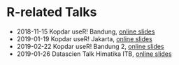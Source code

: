 # R-related Talks

* 2018-11-15 Kopdar useR! Bandung, [online slides](https://speakerdeck.com/aswansyahputra/blogging-with-r)
* 2019-01-19 Kopdar useR! Jakarta, [online slides](https://speakerdeck.com/aswansyahputra/r-plus-rstudio-tips-and-tricks)
* 2019-02-22 Kopdar useR! Bandung 2, [online slides](https://speakerdeck.com/aswansyahputra/intro-to-r-plus)
* 2019-01-26 Datascien Talk Himatika ITB, [online slides](https://speakerdeck.com/aswansyahputra/r-plus-for-data-science)
